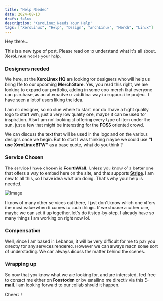 ```yaml
---
title: "Help Needed"
date: 2024-08-13
draft: false
description: "XeroLinux Needs Your Help"
tags: ["XeroLinux", "Help", "Design", "ArchLinux", "Merch", "Linux"]
---
```

Hey there...

This is a new type of post. Please read on to understand what it's all about. **XeroLinux** needs your help.

### Designers needed

We here, at the **XeroLinux HQ** are looking for designers who will help us bring life to our upcoming **Merch Store**. Yes, you read this right, we are looking to expand our portfolio, adding in some cool merch that everyone can purchase, as an alternative or additinal way to support the project. I have seen a lot of users liking the idea.

I am no designer, so no clue where to start, nor do I have a hight quality logo to start with, just a very low quality one, maybe it can be used for inspiration. Also I am not looking at offering every type of item under the sun, just a few that might be interesting for the **FOSS** oriented crowd.

We can discuss the text that will be used in the logo and on the various designs once we begin. But to start I was thinking maybe we could use **"I use XeroLinux BTW"** as a base quote, what do you think ?

### Service Chosen

The service I have chosen is [**FourthWall**](https://darkxero-shop.fourthwall.com). Unless you know of a better one that offers a way to embed here on the site, and that supports [**Stripe**](https://stripe.com/). I am new to all this, so I have idea what am doing. That's why your help is needed.

![Image](https://i.imgur.com/Ho4o9GK.png)

I know of many other services out there, I just don't know which one offers the most value when it comes to such things. If we choose another one, maybe we can set it up together. let's do it step-by-step. I already have so many things I am working on right now lol.

### Compensation

Well, since I am based in Lebanon, it will be very difficult for me to pay you directly for any services rendered. However we can always reach some sort of understading. We can always dicuss the matter behind the scenes.

### Wrapping up

So now that you know what we are looking for, and are interested, feel free to contact me either on [**Fosstodon**](https://fosstodon.org/@XeroLinux) or by emailing me directly via this [**E-mail**](mailto:info@techxero.com?subject=XeroLinux%20Merch%20Design). I am looking forward to our collab should it happen.

Cheers !
